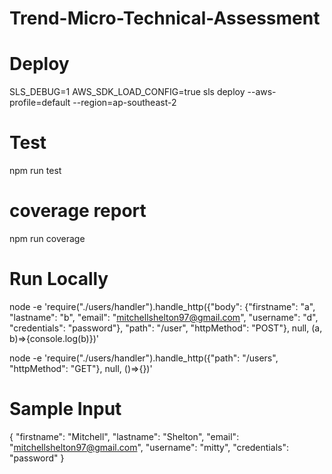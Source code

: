 # Trend-Micro-Technical-Assessment


# Deploy

SLS_DEBUG=1 AWS_SDK_LOAD_CONFIG=true sls deploy --aws-profile=default --region=ap-southeast-2

# Test

npm run test

# coverage report

npm run coverage

# Run Locally

node -e 'require("./users/handler").handle_http({"body": {"firstname": "a", "lastname": "b", "email": "mitchellshelton97@gmail.com", "username": "d", "credentials": "password"}, "path": "/user", "httpMethod": "POST"}, null, (a, b)=>{console.log(b)})'

node -e 'require("./users/handler").handle_http({"path": "/users", "httpMethod": "GET"}, null, ()=>{})'

# Sample Input

{
    "firstname": "Mitchell",
    "lastname": "Shelton",
    "email": "mitchellshelton97@gmail.com",
    "username": "mitty",
    "credentials": "password"
}